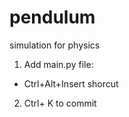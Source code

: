 # pendulum
simulation for physics

1. Add main.py file:
 - Ctrl+Alt+Insert shorcut
2. Ctrl+ K to commit
